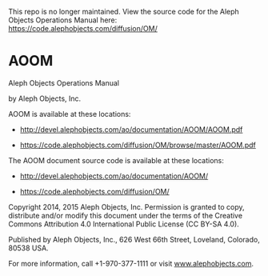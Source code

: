 This repo is no longer maintained. View the source code for the Aleph Objects Operations Manual here: https://code.alephobjects.com/diffusion/OM/

# AOOM
Aleph Objects Operations Manual

by Aleph Objects, Inc.

AOOM is available at these locations:

* http://devel.alephobjects.com/ao/documentation/AOOM/AOOM.pdf

* https://code.alephobjects.com/diffusion/OM/browse/master/AOOM.pdf


The AOOM document source code is available at these locations:

* http://devel.alephobjects.com/ao/documentation/AOOM/

* https://code.alephobjects.com/diffusion/OM/


Copyright 2014, 2015 Aleph Objects, Inc.
Permission is granted to copy, distribute and/or modify
this document under the terms of the
Creative Commons Attribution 4.0 International Public License
(CC BY-SA 4.0).

Published by Aleph Objects, Inc., 626 West 66th Street, Loveland, Colorado, 80538 USA.

For more information, call +1-970-377-1111 or visit www.alephobjects.com.

